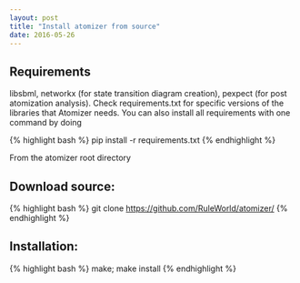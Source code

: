```yaml
---
layout: post
title: "Install atomizer from source"
date: 2016-05-26
---
```


<h2>
<a id="requirements" class="anchor" href="#requirements" aria-hidden="true"><span aria-hidden="true" class="octicon octicon-link"></span></a>Requirements</h2>

<p>libsbml, networkx (for state transition diagram creation), pexpect (for post atomization analysis). Check requirements.txt for specific versions of the libraries that Atomizer needs. You can also install all requirements with one command by doing</p>

{% highlight bash %}
pip install -r requirements.txt
{% endhighlight %}

<p>From the atomizer root directory </p>

<h2>
<a id="source" class="anchor" href="#installation" aria-hidden="true"><span aria-hidden="true" class="octicon octicon-link"></span></a>Download source:</h2>

{% highlight bash %}
git clone https://github.com/RuleWorld/atomizer/
{% endhighlight %}

<h2>
<a id="installation" class="anchor" href="#installation" aria-hidden="true"><span aria-hidden="true" class="octicon octicon-link"></span></a>Installation:</h2>

{% highlight bash %}
make; make install
{% endhighlight %}

